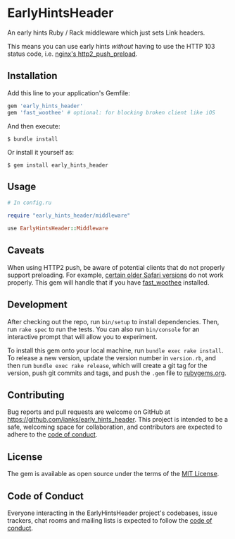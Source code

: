 # EarlyHintsHeader

An early hints Ruby / Rack middleware which just sets Link headers.

This means you can use early hints _without_ having to use the HTTP 103
status code, i.e. [nginx's
http2_push_preload](https://www.nginx.com/blog/nginx-1-13-9-http2-server-push/#automatic-push).

## Installation

Add this line to your application's Gemfile:

```ruby
gem 'early_hints_header'
gem 'fast_woothee' # optional: for blocking broken client like iOS
```

And then execute:

    $ bundle install

Or install it yourself as:

    $ gem install early_hints_header

## Usage

```ruby
# In config.ru

require "early_hints_header/middleware"

use EarlyHintsHeader::Middleware
```

## Caveats

When using HTTP2 push, be aware of potential clients that do not properly
support preloading. For example, [certain older Safari
versions](https://jakearchibald.com/2017/h2-push-tougher-than-i-thought/) do
not work properly. This gem will handle that if you have
[fast_woothee](https://github.com/ianks/fast_woothee) installed.

## Development

After checking out the repo, run `bin/setup` to install dependencies. Then,
run `rake spec` to run the tests. You can also run `bin/console` for an
interactive prompt that will allow you to experiment.

To install this gem onto your local machine, run `bundle exec rake install`.
To release a new version, update the version number in `version.rb`, and then
run `bundle exec rake release`, which will create a git tag for the version,
push git commits and tags, and push the `.gem` file to
[rubygems.org](https://rubygems.org).

## Contributing

Bug reports and pull requests are welcome on GitHub at
https://github.com/ianks/early_hints_header. This project is intended to
be a safe, welcoming space for collaboration, and contributors are expected
to adhere to the [code of
conduct](https://github.com/ianks/early_hints_header/blob/master/CODE_OF_CONDUCT.md).

## License

The gem is available as open source under the terms of the [MIT
License](https://opensource.org/licenses/MIT).

## Code of Conduct

Everyone interacting in the EarlyHintsHeader project's codebases, issue
trackers, chat rooms and mailing lists is expected to follow the [code of
conduct](https://github.com/ianks/early_hints_header/blob/master/CODE_OF_CONDUCT.md).
